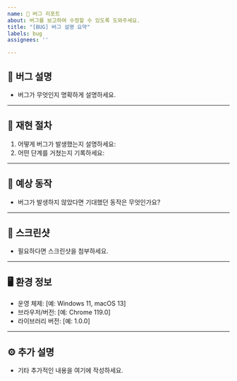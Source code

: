 ```yaml
---
name: 🐛 버그 리포트
about: 버그를 보고하여 수정할 수 있도록 도와주세요.
title: "[BUG] 버그 설명 요약"
labels: bug
assignees: ''

---
```


## 📌 버그 설명
- 버그가 무엇인지 명확하게 설명하세요.

---

## 🧩 재현 절차
1. 어떻게 버그가 발생했는지 설명하세요:
2. 어떤 단계를 거쳤는지 기록하세요:

---

## 🚨 예상 동작
- 버그가 발생하지 않았다면 기대했던 동작은 무엇인가요?

---

## 📸 스크린샷
- 필요하다면 스크린샷을 첨부하세요.

---

## 🖥️ 환경 정보
- 운영 체제: [예: Windows 11, macOS 13]
- 브라우저/버전: [예: Chrome 119.0]
- 라이브러리 버전: [예: 1.0.0]

---

## ⚙️ 추가 설명
- 기타 추가적인 내용을 여기에 작성하세요.